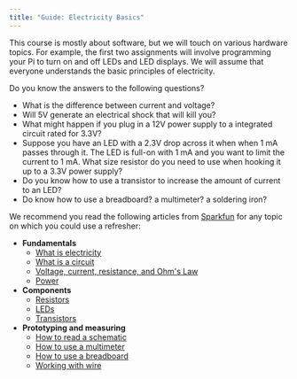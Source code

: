 ```yaml
---
title: "Guide: Electricity Basics"
---
```


This course is mostly about software, but we will touch on various hardware topics. For example, the first two assignments will involve programming your Pi to turn on and off LEDs and LED displays. We will assume that everyone understands the basic principles of electricity.

Do you know the answers to the following questions?

- What is the difference between current and voltage?
- Will 5V generate an electrical shock that will kill you?
- What might happen if you plug in a 12V power supply to a integrated circuit
   rated for 3.3V?
- Suppose you have an LED with a 2.3V drop across it when when 1 mA passes
   through it. The LED is full-on with 1 mA and you want to limit the current
   to 1 mA. What size resistor do you need to use when hooking it up to a 3.3V
   power supply?
- Do you know how to use a transistor to increase the amount of current to an
   LED?
- Do know how to use a breadboard? a multimeter? a soldering iron?


We recommend you read the following articles from 
[Sparkfun](https://www.sparkfun.com) for any topic on which you could use a refresher:

- __Fundamentals__
    - [What is electricity](https://learn.sparkfun.com/tutorials/what-is-electricity)
    - [What is a circuit](https://learn.sparkfun.com/tutorials/what-is-a-circuit)
    - [Voltage, current, resistance, and Ohm's Law](https://learn.sparkfun.com/tutorials/voltage-current-resistance-and-ohms-law)
    - [Power](https://learn.sparkfun.com/tutorials/electric-power)
- __Components__
    - [Resistors](https://learn.sparkfun.com/tutorials/resistors)
    - [LEDs](https://learn.sparkfun.com/tutorials/light-emitting-diodes-leds)
    - [Transistors](https://learn.sparkfun.com/tutorials/transistors)
- __Prototyping and measuring__
    - [How to read a schematic](https://learn.sparkfun.com/tutorials/how-to-read-a-schematic)
    - [How to use a multimeter](https://learn.sparkfun.com/tutorials/how-to-use-a-multimeter)
    - [How to use a breadboard](https://learn.sparkfun.com/tutorials/how-to-use-a-breadboard)
    - [Working with wire](https://learn.sparkfun.com/tutorials/working-with-wire)

